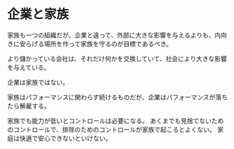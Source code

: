 # 企業と家族

家族も一つの組織だが、企業と違って、外部に大きな影響を与えるよりも、内向きに安らげる場所を作って家族を守るのが目標であるべき。

より儲かっている会社は、それだけ何かを交換していて、社会により大きな影響を与えている。

企業は家族ではない。

家族はパフォーマンスに関わらず続けるものだが、企業はパフォーマンスが落ちたら解雇する。

家族でも能力が低いとコントロールは必要になる。
あくまでも見捨てないためのコントロールで、排除のためのコントロールが家族で起こるとよくない。
家庭は快適で安心できないといけない。
